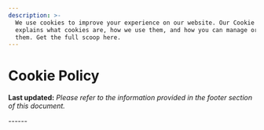```yaml
---
description: >-
  We use cookies to improve your experience on our website. Our Cookie Policy
  explains what cookies are, how we use them, and how you can manage or remove
  them. Get the full scoop here.
---
```


# Cookie Policy

**Last updated:** _Please refer to the information provided in the footer section of this document._

_------_

